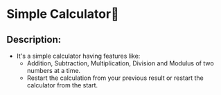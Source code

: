 # Simple Calculator🧮
## Description:
- It's a simple calculator having features like:
    - Addition, Subtraction, Multiplication, Division and Modulus of two numbers at a time.
    - Restart the calculation from your previous result or restart the calculator from the start.